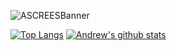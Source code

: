 ![ASCREESBanner](https://user-images.githubusercontent.com/28151071/89125921-a89bdc80-d4d9-11ea-87a5-4e62c6b0e2be.png)

[![Top Langs](https://github-readme-stats.vercel.app/api/top-langs/?username=ascrees&theme=dark)](https://github.com/ascrees/github-readme-stats) [![Andrew's github stats](https://github-readme-stats.vercel.app/api?username=ascrees&show_icons=true&theme=dark)](https://github.com/ascrees/github-readme-stats)
